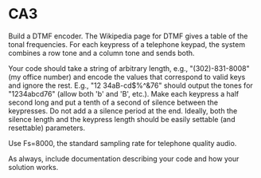 # CA3
Build a DTMF encoder.  The Wikipedia page for DTMF gives a table of the tonal frequencies.  For each keypress of a telephone keypad, the system combines a row tone and a column tone and sends both.  

Your code should take a string of arbitrary length, e.g., "(302)-831-8008" (my office number) and encode the values that correspond to valid keys and ignore the rest.  E.g., "12  34aB-cd$%^&76" should output the tones for "1234abcd76" (allow both 'b' and 'B', etc.).   Make each keypress a half second long and put a tenth of a second of silence between the keypresses.  Do not add a a silence period at the end.  Ideally, both the silence length and the keypress length should be easily settable (and resettable) parameters.  

Use Fs=8000, the standard sampling rate for telephone quality audio.

As always, include documentation describing your code and how your solution works.
